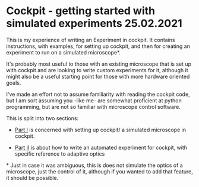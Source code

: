 # Cockpit - getting started with simulated experiments 25.02.2021

This is my experience of writing an Experiment in cockpit. It contains instructions, with examples, for setting up cockpit, and then for creating an experiment to run on a simulated microscope*.

It's probably most useful to those with an existing microscope that is set up with cockpit and are looking to write custom experiments for it, although it might also be a useful starting point for those with more hardware oriented goals.

I've made an effort not to assume familiarity with reading the cockpit code, but I am sort assuming you -like me- are somewhat proficient at python programming, but are not so familiar with microscope control software.

This is split into two sections:

* [Part I](cockpit-experiments/part1.md) is concerned with setting up cockpit/ a simulated microscope in cockpit. 

* [Part II](cockpit-experiments/part2.md)  is about how to write an automated experiment for cockpit, with specific reference to adaptive optics


\* Just in case it was ambiguous, this is does not simulate the optics of a microscope, just the control of it, although if you wanted to add that feature, it should be possible.

<!-- (C) Martin Hailstone -->
